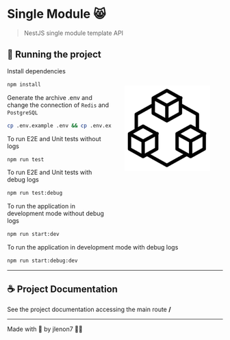 # Single Module 😸

> NestJS single module template API

<img src="../.github/module.jpg" width="200px" align="right" hspace="30px" vspace="100px">

## 🚀 Running the project

Install dependencies

```bash
npm install
```

Generate the archive .env and change the connection of `Redis` and `PostgreSQL`

```bash
cp .env.example .env && cp .env.example .env.testing
```

To run E2E and Unit tests without logs

```bash
npm run test
```

To run E2E and Unit tests with debug logs

```bash
npm run test:debug
```

To run the application in development mode without debug logs

```bash
npm run start:dev
```

To run the application in development mode with debug logs

```bash
npm run start:debug:dev
```

---

## ☕ Project Documentation

See the project documentation accessing the main route **/**

---

Made with 🖤 by jlenon7 👨‍💻
